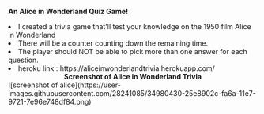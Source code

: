 <b>An Alice in Wonderland Quiz Game!</b>

<li>I created a trivia game that'll test your knowledge on the 1950 film Alice in Wonderland</li>
<li>There will be a counter counting down the remaining time.</li>
<li>The player should NOT be able to pick more than one answer for each question.</li>

<li>heroku link : https://aliceinwonderlandtrivia.herokuapp.com/ </li>




<center><b>Screenshot of Alice in Wonderland Trivia</b></center>
![screenshot of alice](https://user-images.githubusercontent.com/28241085/34980430-25e8902c-fa6a-11e7-9721-7e96e748df84.png)
